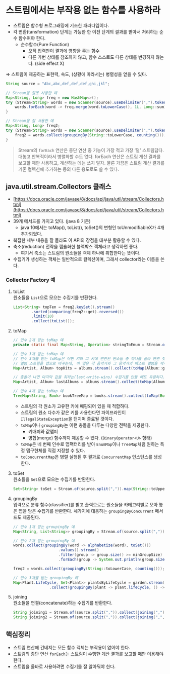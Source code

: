 # 스트림에서는 부작용 없는 함수를 사용하라

- 스트림은 함수형 프로그래밍에 기초한 패러다임이다.
- 각 변환(tansformation) 단계는 가능한 한 이전 단계의 결과를 받아서 처리하는 순수 함수여야 한다.
    - 순수함수(Pure Function)
        - 오직 입력만이 결과에 영향을 주는 함수
        - 다른 가변 상태를 참조하지 않고, 함수 스스로도 다른 상태를 변경하지 않는다. (side effect X)

⇒ 스트림이 제공하는 표현력, 속도, (상황에 따라서는) 병렬성을 얻을 수 있다.

```java
String source = "Abc,abc,def,def,def,ghi,jkl";

// Stream을 잘못 사용한 예
Map<String, Long> freq = new HashMap<>();
try (Stream<String> words = new Scanner(source).useDelimiter(",").tokens()) {
    words.forEach(word -> freq.merge(word.toLowerCase(), 1L, Long::sum));
}

// Stream을 잘 사용한 예
Map<String, Long> freq2;
try (Stream<String> words = new Scanner(source).useDelimiter(",").tokens()) {
    freq2 = words.collect(groupingBy(String::toLowerCase, counting()));
}
```

> Stream의 `forEach` 연산은 종단 연산 중 기능이 가장 적고 가장 ‘덜' 스트림답다. 대놓고 반복적이라서 병렬화할 수도 없다. forEach 연산은 스트림 계산 결과를 보고할 때만 사용하고, 계산하는 데는 쓰지 말자. 물론 가끔은 스트림 계산 결과를 기존 컬렉션에 추가하는 등의 다른 용도로도 쓸 수 있다.
>

## java.util.stream.Collectors 클래스

- [https://docs.oracle.com/javase/8/docs/api/java/util/stream/Collectors.html](https://docs.oracle.com/javase/8/docs/api/java/util/stream/Collectors.html)
- 39개 메서드를 가지고 있다. (java 8 기준)
  - java 10에서는 toMap(), toList(), toSet()의 변형인 toUnmodifiableX가 4개 추가되었다.
- 복잡한 세부 내용을 잘 몰라도 이 API의 장점을 대부분 활용할 수 있다.
- 축소(reduction) 전략을 캡슐화한 블랙박스 객체라고 생각하면 좋다.
    - 여기서 축소는 스트림의 원소들을 객체 하나에 취합한다는 뜻이다.
- 수집기가 생성하는 객체는 일반적으로 컬렉션이며, 그래서 collector라는 이름을 쓴다.

### Collector Factory 예

1. toList  
   원소들을 `List`으로 모으는 수집기를 반환한다.
    ```java
    List<String> topTen = freq2.keySet().stream()
            .sorted(comparing(freq2::get).reversed())
            .limit(10)
            .collect(toList());
    ```

2. toMap

    ```java
    // 인수 2개 받는 toMap 예
    private static final Map<String, Operation> stringToEnum = Stream.of(values()).collect(toMap(Object::toString, e -> e));
    
    // 인수 3개 받는 toMap 예
    // 인수 3개를 받는 toMap은 어떤 키와 그 키에 연관된 원소들 중 하나를 골라 연관 짓는 맵을 만들때 유리하다.
    // 앨범 스트림을 맵으로 바꾸는데, 이 맵은 각 음악가와 그 응악가의 베스트 앨범을 짝지은 것이다.
    Map<Artist, Album> topHits = albums.stream().collect(toMap(Album::getArtist, album -> album, BinaryOperator.maxBy(comparing(Album::getSales))));
    
    // 충돌이 나면 마지막 값을 취하는(last-write-wins) 수집기를 만들 때도 유용하다.
    Map<Artist, Album> lastAlbums = albums.stream().collect(toMap(Album::getArtist, album -> album, (oldAlbum, newAlbum) -> newAlbum));
    
    // 인수 4개 받는 toMap 예
    TreeMap<String, Book> bookTreeMap = books.stream().collect(toMap(Book::getName, book -> book, (o1, o2) -> o1, TreeMap::new));
    ```

   - 스트림의 각 원소가 고유한 키에 매핑되어 있을 때 적합하다.
   - 스트림의 원소 다수가 같은 키를 사용한다면 파이프라인이 `IllegalStateException`을 던지며 종료될 것이다.
   - `toMap`이나 `groupingBy`는 이런 충돌을 다루는 다양한 전략을 제공한다.
       - 키매퍼와 값맵퍼
       - 병합(merge) 함수까지 제공할 수 있다. (`BinaryOperator<U>` 형태)
   - `toMap`은 네 번째 인수로 맵팩터리를 받아 `EnumMap`이나 `TreeMap`처럼 원하는 특정 맵구현체를 직접 지정할 수 있다.
   - `toConcurrentMap`은 병렬 실행된 후 결과로 `ConcurrentMap` 인스턴스를 생성한다.

3. toSet  
원소들을 `Set`으로 모으는 수집기를 반환한다.
    ```java
    Set<String> toSet = Stream.of(source.split(",")).map(String::toUpperCase).collect(toSet());
    ```

4. groupingBy  
입력으로 분류 함수(classifier)를 받고 출력으로는 원소들을 카테고리별로 모아 놓은 맵을 담은 수집기를 반환한다. 세가지에 대응하는 `groupingByConcurrent` 메서드도 제공된다.
    ```java
    // 인수 1개 받는 groupingBy 예
    Map<String, List<String>> groupingBy = Stream.of(source.split(",")).collect(groupingBy(word -> alphabetize(word)));
    
    // 인수 2개 받는 groupingBy 예
    words.collect(groupingBy(word -> alphabetize(word), toSet()))
                        .values().stream()
                        .filter(group -> group.size() >= minGroupSize)
                        .forEach(group -> System.out.println(group.size() + ": " + group));
    
    freq2 = words.collect(groupingBy(String::toLowerCase, counting()));
    
    // 인수 3개를 받는 groupingBy 예
    Map<Plant.LifeCycle, Set<Plant>> plantsByLifeCycle = garden.stream()
                    .collect(groupingBy(plant -> plant.lifeCycle, () -> new EnumMap<>(Plant.LifeCycle.class), toSet()));
    ```

5. joining  
원소들을 연결(concatenate)하는 수집기를 반환한다.
    ```java
    String joining1 = Stream.of(source.split(",")).collect(joining(","));
    String joining2 = Stream.of(source.split(",")).collect(joining(",", "[", "]"));
    ```

## 핵심정리

- 스트림 연산에 건네지는 모든 함수 객체는 부작용이 없어야 한다.
- 스트림의 종단 연산 `forEach`는 스트림이 수행한 계산 결과를 보고할 때만 이용해야 한다.
- 스트림을 올바로 사용하려면 수집기를 잘 알아둬야 한다.
